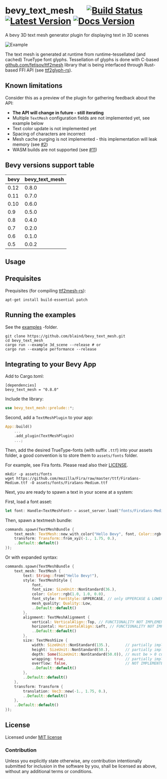# bevy_text_mesh &emsp; [![Build Status]][actions] [![Latest Version]][crates.io] [![Docs Version]][docs]

[build status]: https://img.shields.io/github/actions/workflow/status/blaind/bevy_text_mesh/ci.yml?branch=main
[actions]: https://github.com/blaind/bevy_text_mesh/actions?query=branch%3Amain
[latest version]: https://img.shields.io/crates/v/bevy_text_mesh.svg
[crates.io]: https://crates.io/crates/bevy_text_mesh
[docs version]: https://docs.rs/bevy_text_mesh/badge.svg
[docs]: https://docs.rs/bevy_text_mesh

A bevy 3D text mesh generator plugin for displaying text in 3D scenes

![Example](docs/highlight.webp)

The text mesh is generated at runtime from runtime-tessellated (and cached) TrueType font glyphs. Tessellation of glyphs is done with C-based [github.com/fetisov/ttf2mesh](https://github.com/fetisov/ttf2mesh/) library that is being interfaced through Rust-based FFI API (see [ttf2glyph-rs](https://crates.io/crates/ttf2mesh)).

## Known limitations

Consider this as a preview of the plugin for gathering feedback about the API:

- **The API will change in future - still iterating**
- Multiple `TextMesh` configuration fields are not implemented yet, see example below
- Text color update is not implemented yet
- Spacing of characters are incorrect
- Mesh cache purging is not implemented - this implementation will leak memory (see [#2](https://github.com/blaind/bevy_text_mesh/issues/2))
- WASM builds are not supported (see [#11](https://github.com/blaind/bevy_text_mesh/issues/11))

## Bevy versions support table

| bevy | bevy_text_mesh |
| ---- | -------------- |
| 0.12 | 0.8.0          |
| 0.11 | 0.7.0          |
| 0.10 | 0.6.0          |
| 0.9  | 0.5.0          |
| 0.8  | 0.4.0          |
| 0.7  | 0.2.0          |
| 0.6  | 0.1.0          |
| 0.5  | 0.0.2          |

## Usage

## Prequisites

Prequisites (for compiling [ttf2mesh-rs](https://crates.io/crates/ttf2mesh)):

    apt-get install build-essential patch

## Running the examples

See the [examples](/examples) -folder.

```
git clone https://github.com/blaind/bevy_text_mesh.git
cd bevy_text_mesh
cargo run --example 3d_scene --release # or
cargo run --example performance --release
```

## Integrating to your Bevy App

Add to Cargo.toml:

```
[dependencies]
bevy_text_mesh = "0.8.0"
```

Include the library:

```rust
use bevy_text_mesh::prelude::*;
```

Second, add a `TextMeshPlugin` to your app:

```rust
App::build()
    ...
    .add_plugin(TextMeshPlugin)
    ...;
```

Then, add the desired TrueType-fonts (with suffix `.ttf`) into your assets folder, a good convention is to store them to `assets/fonts` folder.

For example, see Fira fonts. Please read also their [LICENSE](https://github.com/mozilla/Fira/blob/master/LICENSE).

    mkdir -p assets/fonts
    wget https://github.com/mozilla/Fira/raw/master/ttf/FiraSans-Medium.ttf -O assets/fonts/FiraSans-Medium.ttf

Next, you are ready to spawn a text in your scene at a system:

First, load a font asset:

```rust
let font: Handle<TextMeshFont> = asset_server.load("fonts/FiraSans-Medium.ttf");
```

Then, spawn a textmesh bundle:

```rust
commands.spawn(TextMeshBundle {
    text_mesh: TextMesh::new_with_color("Hello Bevy", font, Color::rgb(1., 1., 0.)),
    transform: Transform::from_xyz(-1., 1.75, 0.),
    ..Default::default()
});
```

Or with expanded syntax:

```rust
commands.spawn(TextMeshBundle {
    text_mesh: TextMesh {
        text: String::from("Hello Bevy!"),
        style: TextMeshStyle {
            font,
            font_size: SizeUnit::NonStandard(36.),
            color: Color::rgb(1.0, 1.0, 0.0),
            font_style: FontStyle::UPPERCASE, // only UPPERCASE & LOWERCASE implemented currently
            mesh_quality: Quality::Low,
            ..Default::default()
        },
        alignment: TextMeshAlignment {
            vertical: VerticalAlign::Top, // FUNCTIONALITY NOT IMPLEMENTED YET - NO EFFECT
            horizontal: HorizontalAlign::Left, // FUNCTIONALITY NOT IMPLEMENTED YET - NO EFFECT
            ..Default::default()
        },
        size: TextMeshSize {
            width: SizeUnit::NonStandard(135.),       // partially implemented
            height: SizeUnit::NonStandard(50.),       // partially implemented
            depth: Some(SizeUnit::NonStandard(50.0)), // must be > 0 currently, 2d mesh not supported yet
            wrapping: true,                           // partially implemented
            overflow: false,                          // NOT IMPLEMENTED YET
            ..Default::default()
        },
        ..Default::default()
    },
    transform: Transform {
        translation: Vec3::new(-1., 1.75, 0.),
        ..Default::default()
    },
    ..Default::default()
});
```

## License

Licensed under <a href="LICENSE">MIT license</a>

### Contribution

Unless you explicitly state otherwise, any contribution intentionally submitted
for inclusion in the software by you, shall be licensed as above, without any additional terms or conditions.

